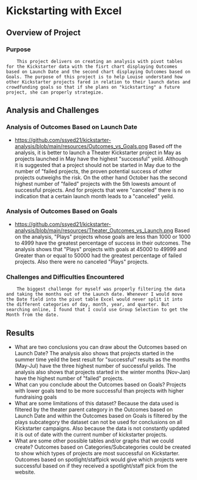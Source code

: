 # Kickstarting with Excel

## Overview of Project

### Purpose
        This project delivers on creating an analysis with pivot tables for the Kickstarter data with the fisrt chart displaying Outcomes based on Launch Date and the second chart displaying Outcomes based on Goals. The purpose of this project is to help Louise understand how other Kickstarter projects fared in relation to their launch dates and crowdfunding goals so that if she plans on "kickstarting" a future project, she can properly strategize.
## Analysis and Challenges

### Analysis of Outcomes Based on Launch Date
- https://github.com/ssyed21/kickstarter-analysis/blob/main/resources/Outcomes_vs_Goals.png
        Based off the analysis, it is better to launch a Theater Kickstarter project in May as projects launched in May have the highest "successful" yeild. Although it is suggested that a project should not be started in May due to the number of "failed projects, the proven potential success of other projects outweighs the risk. On the other hand October has the second highest number of "failed" projects with the 5th lowests amount of successful projects. And for projects that were "canceled" there is no indication that a certain launch month leads to a "canceled" yeild. 
### Analysis of Outcomes Based on Goals
- https://github.com/ssyed21/kickstarter-analysis/blob/main/resources/Theater_Outcomes_vs_Launch.png
        Based on the analysis, "Plays" projects whose goals are less than 1000 or 1000 to 4999 have the greatest percentage of success in their outcomes. The analysis shows that "Plays" projects with goals at 45000 to 49999 and Greater than or equal to 50000 had the greatest percentage of failed projects. Also there were no canceled "Plays" projects.
### Challenges and Difficulties Encountered
        The biggest challenge for myself was properly filtering the data and taking the months out of the Launch date. Whenever I would move the Date field into the pivot table Excel would never split it into the different categories of day, month, year, and quarter. But searching online, I found that I could use Group Selection to get the Month from the date.
## Results

- What are two conclusions you can draw about the Outcomes based on Launch Date?
        The analysis also shows that projects started in the summer time yeild the best result for "successful" results as the months (May-Jul) have the three highest number of successful yeilds. The analysis also shows that projects started in the winter months (Nov-Jan) have the highest number of "failed" projects.
- What can you conclude about the Outcomes based on Goals?
            Projects with lower goals tend to be more successful than projects with higher fundraising goals
- What are some limitations of this dataset?
            Because the data used is filtered by the theater parent category in the Outcomes based on Launch Date and within the Outcomes based on Goals is filtered by the plays subcategory the dataset can not be used for conclusions on all Kickstarter campaigns. Also because the data is not constantly updated it is out of date with the current number of kickstarter projects.
- What are some other possible tables and/or graphs that we could create?
            Outcomes based on Categories/Subcategories could be created to show which types of projects are most successful on Kickstarter. Outcomes based on spotlight/staffpick would give which projects were successful based on if they received a spotlight/staff pick from  the website.
